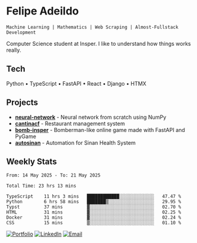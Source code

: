 # Felipe Adeildo

```
Machine Learning | Mathematics | Web Scraping | Almost-Fullstack Development
```

Computer Science student at Insper. I like to understand how things works really.

## Tech
Python • TypeScript • FastAPI • React • Django • HTMX

## Projects
- **[neural-network](https://github.com/felipeadeildo/neural-network)** - Neural network from scratch using NumPy
- **[cantinacf](https://github.com/felipeadeildo/cantinacf)** - Restaurant management system
- **[bomb-insper](https://github.com/insper-dev/bomb)** - Bomberman-like online game made with FastAPI and PyGame 
- **[autosinan](https://github.com/felipeadeildo/autosinan)** - Automation for Sinan Health System

## Weekly Stats
<!--START_SECTION:waka-->

```ansi
From: 14 May 2025 - To: 21 May 2025

Total Time: 23 hrs 13 mins

TypeScript    11 hrs 3 mins   ████████████░░░░░░░░░░░░░   47.47 %
Python        6 hrs 58 mins   ███████▒░░░░░░░░░░░░░░░░░   29.95 %
Typst         37 mins         ▓░░░░░░░░░░░░░░░░░░░░░░░░   02.70 %
HTML          31 mins         ▓░░░░░░░░░░░░░░░░░░░░░░░░   02.25 %
Docker        31 mins         ▓░░░░░░░░░░░░░░░░░░░░░░░░   02.24 %
CSS           15 mins         ▒░░░░░░░░░░░░░░░░░░░░░░░░   01.10 %
```

<!--END_SECTION:waka-->

[![Portfolio](https://img.shields.io/badge/felipeadeildo.com-FF6B6B?style=flat-square&logo=firefox&logoColor=white)](https://felipeadeildo.com)
[![LinkedIn](https://img.shields.io/badge/LinkedIn-0077B5?style=flat-square&logo=linkedin&logoColor=white)](https://linkedin.com/in/felipeadeildo)
[![Email](https://img.shields.io/badge/Email-D14836?style=flat-square&logo=gmail&logoColor=white)](mailto:contato@felipeadeildo.com)
